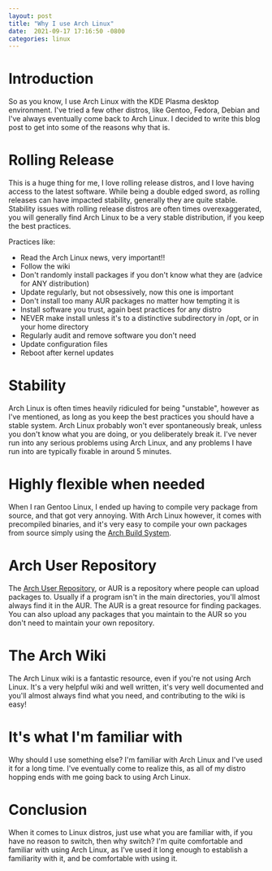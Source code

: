 ```yaml
---
layout: post
title: "Why I use Arch Linux"
date:  2021-09-17 17:16:50 -0800
categories: linux
---
```


# **Introduction**
So as you know, I use Arch Linux with the KDE Plasma desktop environment. I've tried a few other distros, like Gentoo, Fedora, Debian and I've always eventually come back to Arch Linux. I decided to write this blog post to get into some of the reasons why that is.

# Rolling Release
This is a huge thing for me, I love rolling release distros, and I love having access to the latest software. While being a double edged sword, as rolling releases can have impacted stability, generally they are quite stable. Stability issues with rolling release distros are often times overexaggerated, you will generally find Arch Linux to be a very stable distribution, if you keep the best practices.

Practices like:
- Read the Arch Linux news, very important!!
- Follow the wiki
- Don't randomly install packages if you don't know what they are (advice for ANY distribution)
- Update regularly, but not obsessively, now this one is important
- Don't install too many AUR packages no matter how tempting it is
- Install software you trust, again best practices for any distro
- NEVER make install unless it's to a distinctive subdirectory in /opt, or in your home directory
- Regularly audit and remove software you don't need
- Update configuration files
- Reboot after kernel updates

# Stability
Arch Linux is often times heavily ridiculed for being "unstable", however as I've mentioned, as long as you keep the best practices you should have a stable system. Arch Linux probably won't ever spontaneously break, unless you don't know what you are doing, or you deliberately break it. I've never run into any serious problems using Arch Linux, and any problems I have run into are typically fixable in around 5 minutes.

# Highly flexible when needed
When I ran Gentoo Linux, I ended up having to compile very package from source, and that got very annoying. With Arch Linux however, it comes with precompiled binaries, and it's very easy to compile your own packages from source simply using the [Arch Build System](https://wiki.archlinux.org/title/Arch_Build_System).

# Arch User Repository
The [Arch User Repository](https://aur.archlinux.org/), or AUR is a repository where people can upload packages to. Usually if a program isn't in the main directories, you'll almost always find it in the AUR. The AUR is a great resource for finding packages. You can also upload any packages that you maintain to the AUR so you don't need to maintain your own repository.

# The Arch Wiki
The Arch Linux wiki is a fantastic resource, even if you're not using Arch Linux. It's a very helpful wiki and well written, it's very well documented and you'll almost always find what you need, and contributing to the wiki is easy!

# It's what I'm familiar with
Why should I use something else? I'm familiar with Arch Linux and I've used it for a long time. I've eventually come to realize this, as all of my distro hopping ends with me going back to using Arch Linux.

# Conclusion
When it comes to Linux distros, just use what you are familiar with, if you have no reason to switch, then why switch? I'm quite comfortable and familiar with using Arch Linux, as I've used it long enough to establish a familiarity with it, and be comfortable with using it.
